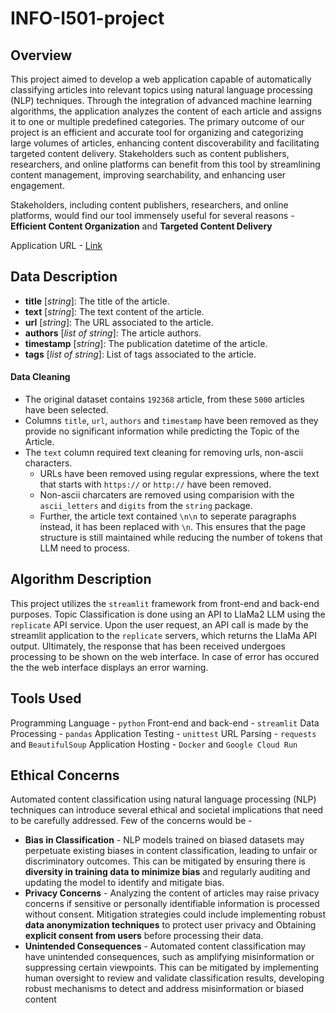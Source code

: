# INFO-I501-project

## Overview
This project aimed to develop a web application capable of automatically classifying articles into relevant topics using natural language processing (NLP) techniques. Through the integration of advanced machine learning algorithms, the application analyzes the content of each article and assigns it to one or multiple predefined categories. The primary outcome of our project is an efficient and accurate tool for organizing and categorizing large volumes of articles, enhancing content discoverability and facilitating targeted content delivery. Stakeholders such as content publishers, researchers, and online platforms can benefit from this tool by streamlining content management, improving searchability, and enhancing user engagement.

Stakeholders, including content publishers, researchers, and online platforms, would find our tool immensely useful for several reasons - **Efficient Content Organization** and **Targeted Content Delivery**

Application URL - [Link](https://i501-final.sashanktalakola.com/)

## Data Description
* **title** [*string*]: The title of the article.
* **text** [*string*]: The text content of the article.
* **url** [*string*]: The URL associated to the article.
* **authors** [*list of string*]: The article authors.
* **timestamp** [*string*]: The publication datetime of the article.
* **tags** [*list of string*]: List of tags associated to the article.

#### Data Cleaning
* The original dataset contains `192368` article, from these `5000` articles have been selected.
* Columns `title`, `url`, `authors` and `timestamp` have been removed as they provide no significant information while predicting the Topic of the Article.
* The `text` column required text cleaning for removing urls, non-ascii characters.
  * URLs have been removed using regular expressions, where the text that starts with `https://` or `http://` have been removed.
  * Non-ascii charcaters are removed using comparision with the `ascii_letters` and `digits` from the `string` package.
  * Further, the article text contained `\n\n` to seperate paragraphs instead, it has been replaced with `\n`. This ensures that the page structure is still maintained while reducing the number of tokens that LLM need to process.

## Algorithm Description
This project utilizes the `streamlit` framework from front-end and back-end purposes. Topic Classification is done using an API to LlaMa2 LLM using the `replicate` API service. Upon the user request, an API call is made by the streamlit application to the `replicate` servers, which returns the LlaMa API output. Ultimately, the response that has been received undergoes processing to be shown on the web interface. In case of error has occured the the web interface displays an error warning.

## Tools Used
Programming Language - `python`
Front-end and back-end - `streamlit`
Data Processing - `pandas`
Application Testing - `unittest`
URL Parsing - `requests` and `BeautifulSoup`
Application Hosting - `Docker` and `Google Cloud Run`

## Ethical Concerns
Automated content classification using natural language processing (NLP) techniques can introduce several ethical and societal implications that need to be carefully addressed. Few of the concerns would be -
* **Bias in Classification** - NLP models trained on biased datasets may perpetuate existing biases in content classification, leading to unfair or discriminatory outcomes. This can be mitigated by ensuring there is **diversity in training data to minimize bias** and regularly auditing and updating the model to identify and mitigate bias.
* **Privacy Concerns** - Analyzing the content of articles may raise privacy concerns if sensitive or personally identifiable information is processed without consent. Mitigation strategies could include implementing robust **data anonymization techniques** to protect user privacy and Obtaining **explicit consent from users** before processing their data.
* **Unintended Consequences** - Automated content classification may have unintended consequences, such as amplifying misinformation or suppressing certain viewpoints. This can be mitigated by implementing human oversight to review and validate classification results, developing robust mechanisms to detect and address misinformation or biased content
